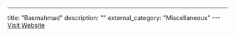 ---
title: "Basmahmad"
description: ""
external_category: "Miscellaneous"
---[Visit Website](https://github.com/Basmahmad)

